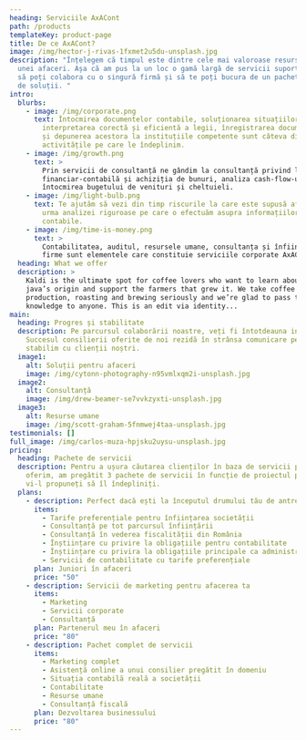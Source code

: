```yaml
---
heading: Serviciile AxACont
path: /products
templateKey: product-page
title: De ce AxACont?
image: /img/hector-j-rivas-1fxmet2u5du-unsplash.jpg
description: "Înțelegem că timpul este dintre cele mai valoroase resurse ale
  unei afaceri. Așa că am pus la un loc o gamă largă de servicii suport, ca tu
  să poți colabora cu o singură firmă și să te poți bucura de un pachet întreg
  de soluții. "
intro:
  blurbs:
    - image: /img/corporate.png
      text: Întocmirea documentelor contabile, soluționarea situațiilor inedite,
        interpretarea corectă și eficientă a legii, înregistrarea documentelor
        și depunerea acestora la instituțiile competente sunt câteva dintre
        activitățile pe care le îndeplinim.
    - image: /img/growth.png
      text: >
        Prin servicii de consultanță ne gândim la consultanță privind legislația
        financiar-contabilă și achiziția de bunuri, analiza cash-flow-ului și
        întocmirea bugetului de venituri și cheltuieli.
    - image: /img/light-bulb.png
      text: Te ajutăm să vezi din timp riscurile la care este supusă afacerea ta, în
        urma analizei riguroase pe care o efectuăm asupra informațiilor
        contabile.
    - image: /img/time-is-money.png
      text: >
        Contabilitatea, auditul, resursele umane, consultanța și înființarea de
        firme sunt elementele care constituie serviciile corporate AxACont. 
  heading: What we offer
  description: >
    Kaldi is the ultimate spot for coffee lovers who want to learn about their
    java’s origin and support the farmers that grew it. We take coffee
    production, roasting and brewing seriously and we’re glad to pass that
    knowledge to anyone. This is an edit via identity...
main:
  heading: Progres și stabilitate
  description: Pe parcursul colaborării noastre, veți fi întotdeauna informat.
    Succesul consilierii oferite de noi rezidă în strânsa comunicare pe care o
    stabilim cu clienții noștri.
  image1:
    alt: Soluții pentru afaceri
    image: /img/cytonn-photography-n95vmlxqm2i-unsplash.jpg
  image2:
    alt: Consultanță
    image: /img/drew-beamer-se7vvkzyxti-unsplash.jpg
  image3:
    alt: Resurse umane
    image: /img/scott-graham-5fnmwej4taa-unsplash.jpg
testimonials: []
full_image: /img/carlos-muza-hpjsku2uysu-unsplash.jpg
pricing:
  heading: Pachete de servicii
  description: Pentru a ușura căutarea clienților în baza de servicii pe care le
    oferim, am pregătit 3 pachete de servicii în funcție de proiectul pe care
    vi-l propuneți să îl îndepliniți.
  plans:
    - description: Perfect dacă ești la începutul drumului tău de antreprenor.
      items:
        - Tarife preferențiale pentru înființarea societății
        - Consultanță pe tot parcursul înființării
        - Consultanță în vederea fiscalității din România
        - Înștiințare cu privire la obligațiile pentru contabilitate
        - Înștiințare cu privira la obligațiile principale ca administrator
        - Servicii de contabilitate cu tarife preferențiale
      plan: Juniori în afaceri
      price: "50"
    - description: Servicii de marketing pentru afacerea ta
      items:
        - Marketing
        - Servicii corporate
        - Consultanță
      plan: Partenerul meu în afaceri
      price: "80"
    - description: Pachet complet de servicii
      items:
        - Marketing complet
        - Asistență online a unui consilier pregătit în domeniu
        - Situația contabilă reală a societății
        - Contabilitate
        - Resurse umane
        - Consultanță fiscală
      plan: Dezvoltarea businessului
      price: "80"
---
```

